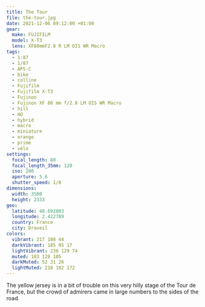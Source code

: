 ```yaml
---
title: The Tour
file: the-tour.jpg
date: 2021-12-06 09:12:00 +01:00
gear:
  make: FUJIFILM
  model: X-T3
  lens: XF80mmF2.8 R LM OIS WR Macro
tags:
  - 1:87
  - 1/87
  - APS-C
  - bike
  - colline
  - Fujifilm
  - Fujifilm X-T3
  - Fujinon
  - Fujinon XF 80 mm f/2.8 LM OIS WR Macro
  - hill
  - HO
  - hybrid
  - macro
  - miniature
  - orange
  - prime
  - vélo
settings:
  focal_length: 80
  focal_length_35mm: 120
  iso: 200
  aperture: 5.6
  shutter_speed: 1/8
dimensions:
  width: 3500
  height: 2333
geo:
  latitude: 48.692803
  longitude: 2.422789
  country: France
  city: Draveil
colors:
  vibrant: 217 108 44
  darkVibrant: 185 95 17
  lightVibrant: 236 129 74
  muted: 183 128 105
  darkMuted: 52 31 26
  lightMuted: 210 182 172
---
```


The yellow jersey is in a bit of trouble on this very hilly stage of the Tour de France, but the crowd of admirers came in large numbers to the sides of the road.
